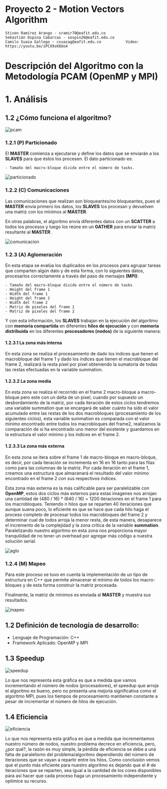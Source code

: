 # Proyecto 2 - Motion Vectors Algorithm

    Stiven Ramírez Arango - sramir70@eafit.edu.co
    Sebastián Ospina Cabarcas - sospin26@eafit.edu.co
    Camilo Suaza Gallego - csuazag@eafit.edu.co           Video: https://youtu.be/iPCX9sK8Uo4

# Descripción del Algoritmo con la Metodología PCAM (OpenMP y MPI)

# 1. Análisis

## 1.2 ¿Cómo funciona el algoritmo?

![pcam](https://user-images.githubusercontent.com/31974084/54576732-567f1780-49c7-11e9-923b-746ad0c84e20.png)

### 1.2.1 (P) Particionado

El **MASTER** comienza a ejecutarse y define los datos que se enviarán a los **SLAVES** para que éstos los procesen. El dato particionado es:

    - Tamaño del macro-bloque divido entre el número de tasks.

![particionado](https://user-images.githubusercontent.com/31974084/54577440-da3a0380-49c9-11e9-94e5-f87ed69d9cbd.png)

### 1.2.2 (C) Comunicaciones

Las comunicaciones que realizan son bloqueantes/no bloqueantes, pues el **MASTER** envía primero los datos, los **SLAVES** los procesan y devuelven una matriz con los mínimos al **MASTER**.

En otras palabras, el algoritmo envía diferentes datos con un **SCATTER** a todos los procesos y luego los reúne en un **GATHER** para enviar la matriz resultante al **MASTER**.

![comunicacion](https://user-images.githubusercontent.com/31974084/54577264-14ef6c00-49c9-11e9-882a-90a4f9750bf4.png)

### 1.2.3 (A) Aglomeración

En esta etapa se evalúa los duplicados en los procesos para agrupar tareas que comparten algún dato y de esta forma, con lo siguientes datos, procesarlos correctamente a través del paso de mensajes **(MPI)**:

    - Tamaño del macro-bloque divido entre el número de tasks
    - Height del frame 1
    - Width del frame 1
    - Height del frame 2
    - Width del frame 2
    - Matriz de pixeles del frame 1
    - Matriz de pixeles del frame 2

Y con esta información, los **SLAVES** trabajan en la ejecución del algoritmo con **memoria compartida** en diferentes **hilos de ejecución** y con **memoria distribuida** en los diferentes **procesadores (nodos)** de la siguiente manera:

#### 1.2.3.1 La zona más interna

En esta zona se realiza el procesamiento de dado los índices que tienen el macrobloque del frame 1 y dado los índices que tienen el macrobloque del frame 2, realizará la resta píxel por píxel obteniendo la sumatoria de todas las restas efectuadas en la variable summation. 

#### 1.2.3.2 La zona media

En esta zona se realiza el recorrido en el frame 2 macro-bloque a macro-bloque pero este con un delta de un pixel, cuando por supuesto un desbordamiento de la matriz, por cada iteración de estos ciclos tendremos una variable summation que se encargará de saber cuánto ha sido el valor acumulado entre las restas de los dos macrobloques (procesamiento de los siguientes ciclos), esta variable summation es comparada con el valor minimo encontrado entre todos los macrobloques del frame2, realizamos la comparación de si ha encontrado uno menor del existente y guardamos en la estructura el valor mínimo y los índices en el frame 2.

#### 1.2.3.3 La zona más externa

En esta zona se itera sobre el frame 1 de macro-bloque en macro-bloque, es decir, por cada iteración se incrementa en 16 en 16 tanto para las filas como para las columnas de la matriz. Por cada iteración en el frame 1, creamos una estructura que almacenará el resultado del valor mínimo encontrado en el frame 2 con sus respectivos índices.

Esta zona más externa es la más calificable para ser paralelizable con **OpenMP**, estos dos ciclos más externos para estas imagenes nos arrojan una cantidad de (480 / 16) * (640 / 16) = 1200 iteraciones en el frame 1 para los macrobloques. Teniendo n hilos que se reparten 40 iteraciones que aunque suena poco, lo eficiente es que se hace que cada hilo haga el proceso completo de procesar todos los macrobloques del frame 2 y determinar cual de todos arroja la menor resta, de esta manera, desaparece el incremento de la complejidad y la zona crítica de la variable **summation**. Paralelizando nuestro algoritmo en esta zona nos proporciona mayor tranquilidad de no tener un overhead por agregar más código a nuestra solución serial.

![aglo](https://user-images.githubusercontent.com/31974084/54578093-6fd69280-49cc-11e9-847c-63057738e8db.png)

### 1.2.4 (M) Mapeo

Para este proceso se tuvo en cuenta la implementación de un tipo de estructura en C++ que permite almacenar
el mínimo de todos los macro-bloques y de esta forma construir la matriz procesada.

Finalmente, la matriz de mínimos es enviada al **MASTER** y muestra sus resultados.

![mapeo](https://user-images.githubusercontent.com/31974084/54578029-153d3680-49cc-11e9-84f2-649fd1f14ccc.png)

## 1.2 Definición de tecnología de desarrollo:

* Lenguaje de Programación: C++
* Framework Aplicado: OpenMP y MPI

## 1.3 Speedup

![speedup](https://user-images.githubusercontent.com/31974084/54939840-8febe180-4ef7-11e9-8d83-372e4dabb867.jpg)

Lo que nos representa esta gráfica es que a medida que vamos incrementando el número de nodos (procesadores), el speedup que arroja el algoritmo es bueno, pero no presenta una mejoría significativa como el algoritmo MPI, pues los tiempos de procesamiento mantienen constante a pesar de incrementar el número de hilos de ejecución.

## 1.4 Eficiencia

![eficiencia](https://user-images.githubusercontent.com/31974084/54939886-a2661b00-4ef7-11e9-9ead-e9b9e7037a10.jpg)

Lo que nos representa esta gráfica es que a medida que incrementamos nuestro número de nodos, nuestro problema decrece en eficiencia, pero, ¿por qué?, la razón es muy simple, la pérdida de eficiencia se debe a una falta de paralelismo del problema/algoritmo dependiendo del número de iteraciones que se vayan a repartir entre los hilos. Como conclusión vemos que el punto más eficiente para nuestro algoritmo es dejando que el # de iteraciones que se reparten, sea igual a la cantidad de los cores disponibles para así hacer que cada proceso haga un procesamiento independiente y optimice su recurso.